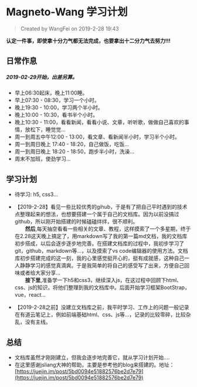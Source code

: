 # Magneto-Wang 学习计划

> Created by WangFei on 2019-2-28 19:43

**认定一件事，即使拿十分力气都无法完成，也要拿出十二分力气去努力!!!**

## 日常作息

##### 2019-02-29开始，出差另算。

* 早上06:30起床，晚上11:00睡。
* 早上07:30 - 08:30，学习一个小时。
* 晚上19:30 - 10:00，学习两个半小时。
* 晚上10:00 - 10:30，看书半个小时。
* 晚上10:30 - 11:00，看看新闻，看看小说、文章，听听歌，做做自己喜欢的事情，放松下，睡觉觉...
* 周一到周五中午12:00 - 13:00，看文章、看新闻半小时，学习半个小时。
* 周一到周日晚上 17:40 - 18:20，自己做饭，吃饭...
* 周一到周日晚上 18:20 - 18:50，跑步半小时，洗澡...
* 周末不加班，使劲学习...

## 学习计划

* 待学习: h5, css3... 

* 【2019-2-28】看见一些比较优秀的gihub，于是有了把自己平时遇到的技术点整理起来的想法，也想要搭建一个属于自己的文档库。因为以前没搞过github，所以刚开始搭建的时候磕磕绊绊，很不顺利。  
&emsp;&emsp;**然后**,每天抽空看看一些相关的文章、教程，这样摸索了一个多星期，终于在2.28这天晚上搞定了，用markdown写了我的第一篇md文档，我的文档库初步搭成，以后会逐步逐步地完善。在搭建文档库的过程中，我初步学习了git，github，markdown等...，以及摸索了vs code编辑器的使用方法。文档库初步搭建完成的这一刻，我的心里感觉挺开心的，挺有成就感，这种自己一人静静学习的感觉真滴爽。于是我简单的将自己的感受写了出来，方便自己回味或者给大家分享...  
&emsp;&emsp;**接下里**,准备学一下h5和css3，继续深入js，在这过程中回顾下html、css、js的知识，将他们整理到我的文档库中。后面开始学习框架BootStrap，vue，react...

* 【2019-2-28之前】没建立文档库之前，我平时学习、工作上的问题一般记录在有道云笔记上，例如前端基础html、css、js等...，记录的比较零碎，比较杂乱，没有主线。

## 总结

* 文档库虽然才刚刚建立，但我会逐步地完善它，就从学习计划开始....
* 在这里感谢jsliang大神的帮助，主要是参考他的blog来搭建的。地址：[https://juejin.im/post/5bd0094e51882576be2d7e79](https://juejin.im/post/5bd0094e51882576be2d7e79)
